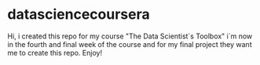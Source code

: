 # datasciencecoursera
Hi, i created this repo for my course "The Data Scientist´s Toolbox" 
i´m now in the fourth and final week of the course and for my final 
project they want me to create this repo. Enjoy!
